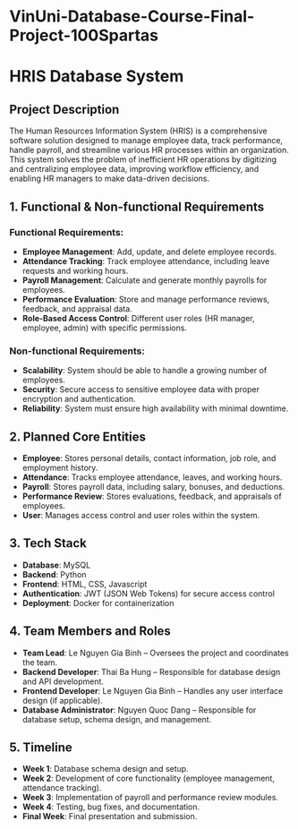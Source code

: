 # VinUni-Database-Course-Final-Project-100Spartas

# HRIS Database System

## Project Description

The Human Resources Information System (HRIS) is a comprehensive software solution designed to manage employee data, track performance, handle payroll, and streamline various HR processes within an organization. This system solves the problem of inefficient HR operations by digitizing and centralizing employee data, improving workflow efficiency, and enabling HR managers to make data-driven decisions.

## 1. Functional & Non-functional Requirements

### Functional Requirements:
- **Employee Management**: Add, update, and delete employee records.
- **Attendance Tracking**: Track employee attendance, including leave requests and working hours.
- **Payroll Management**: Calculate and generate monthly payrolls for employees.
- **Performance Evaluation**: Store and manage performance reviews, feedback, and appraisal data.
- **Role-Based Access Control**: Different user roles (HR manager, employee, admin) with specific permissions.

### Non-functional Requirements:
- **Scalability**: System should be able to handle a growing number of employees.
- **Security**: Secure access to sensitive employee data with proper encryption and authentication.
- **Reliability**: System must ensure high availability with minimal downtime.

## 2. Planned Core Entities
- **Employee**: Stores personal details, contact information, job role, and employment history.
- **Attendance**: Tracks employee attendance, leaves, and working hours.
- **Payroll**: Stores payroll data, including salary, bonuses, and deductions.
- **Performance Review**: Stores evaluations, feedback, and appraisals of employees.
- **User**: Manages access control and user roles within the system.

## 3. Tech Stack
- **Database**: MySQL
- **Backend**: Python
- **Frontend**: HTML, CSS, Javascript
- **Authentication**: JWT (JSON Web Tokens) for secure access control
- **Deployment**: Docker for containerization

## 4. Team Members and Roles
- **Team Lead**: Le Nguyen Gia Binh – Oversees the project and coordinates the team.
- **Backend Developer**: Thai Ba Hung – Responsible for database design and API development.
- **Frontend Developer**: Le Nguyen Gia Binh – Handles any user interface design (if applicable).
- **Database Administrator**: Nguyen Quoc Dang – Responsible for database setup, schema design, and management.

## 5. Timeline
- **Week 1**: Database schema design and setup.
- **Week 2**: Development of core functionality (employee management, attendance tracking).
- **Week 3**: Implementation of payroll and performance review modules.
- **Week 4**: Testing, bug fixes, and documentation.
- **Final Week**: Final presentation and submission.


